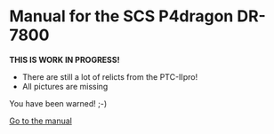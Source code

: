 # Manual for the SCS P4dragon DR-7800

**THIS IS WORK IN PROGRESS!**

- There are still a lot of relicts from the PTC-IIpro!
- All pictures are missing

You have been warned! ;-)

[Go to the manual](Manual_DR-7800.md)
